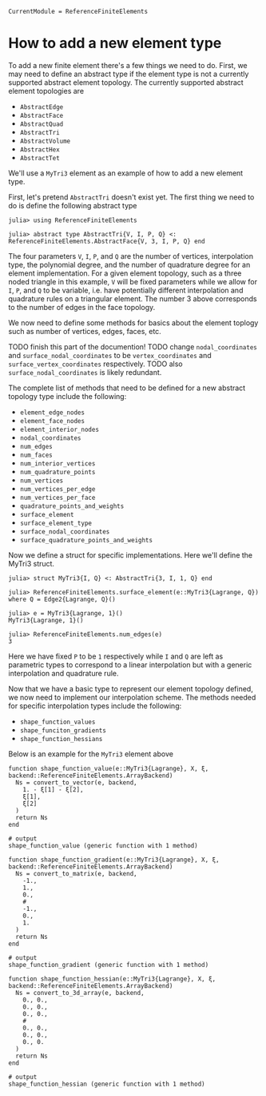 ```@meta
CurrentModule = ReferenceFiniteElements
```

# How to add a new element type
To add a new finite element there's a few things we need to do. First, we may need to define an abstract type if the element type is not a currently supported abstract element topology. The currently supported abstract element topologies are   
- ```AbstractEdge```
- ```AbstractFace```
- ```AbstractQuad```
- ```AbstractTri```
- ```AbstractVolume```
- ```AbstractHex```
- ```AbstractTet```


We'll use a ```MyTri3``` element as an example of how to add a new element type.

First, let's pretend ```AbstractTri``` doesn't exist yet. The first thing we need to do is define the following abstract type

```jldoctest developer_example
julia> using ReferenceFiniteElements

julia> abstract type AbstractTri{V, I, P, Q} <: ReferenceFiniteElements.AbstractFace{V, 3, I, P, Q} end

```
The four parameters ```V```, ```I```, ```P```, and ```Q``` are the number of vertices, interpolation type, the polynomial degree, and the number of quadrature degree for an element implementation. For a given element topology, such as a three noded triangle in this example, ```V``` will be fixed parameters while we allow for ```I```, ```P```, and ```Q``` to be variable, i.e. have potentially different interpolation and quadrature rules on a triangular element. The number 3 above corresponds to the number of edges in the face topology. 

We now need to define some methods for basics about the element toplogy such
as number of vertices, edges, faces, etc.

TODO finish this part of the documention!
TODO change ```nodal_coordinates``` and ```surface_nodal_coordinates``` to be
```vertex_coordinates``` and ```surface_vertex_coordinates``` respectively.
TODO also ```surface_nodal_coordinates``` is likely redundant.

The complete list of methods that need to be defined for a new abstract topology type include the following:
- ```element_edge_nodes```
- ```element_face_nodes```
- ```element_interior_nodes```
- ```nodal_coordinates```
- ```num_edges```
- ```num_faces```
- ```num_interior_vertices```
- ```num_quadrature_points```
- ```num_vertices```
- ```num_vertices_per_edge```
- ```num_vertices_per_face```
- ```quadrature_points_and_weights```
- ```surface_element```
- ```surface_element_type```
- ```surface_nodal_coordinates```
- ```surface_quadrature_points_and_weights```


Now we define a struct for specific implementations. Here we'll define the MyTri3 struct.
```jldoctest developer_example
julia> struct MyTri3{I, Q} <: AbstractTri{3, I, 1, Q} end

julia> ReferenceFiniteElements.surface_element(e::MyTri3{Lagrange, Q}) where Q = Edge2{Lagrange, Q}()

julia> e = MyTri3{Lagrange, 1}()
MyTri3{Lagrange, 1}()

julia> ReferenceFiniteElements.num_edges(e)
3
```
Here we have fixed ```P``` to be ```1``` respectively while ```I``` and ```Q``` are left as parametric types to correspond to a linear interpolation but with a generic interpolation and quadrature rule.

Now that we have a basic type to represent our element topology defined, we now need to 
implement our interpolation scheme. The methods needed for specific interpolation types include the following:
- ```shape_function_values```
- ```shape_funciton_gradients```
- ```shape_function_hessians```

Below is an example for the ```MyTri3``` element above
```jldoctest developer_example
function shape_function_value(e::MyTri3{Lagrange}, X, ξ, backend::ReferenceFiniteElements.ArrayBackend)
  Ns = convert_to_vector(e, backend,
    1. - ξ[1] - ξ[2],
    ξ[1],
    ξ[2]
  )
  return Ns
end

# output
shape_function_value (generic function with 1 method)

```

```jldoctest developer_example
function shape_function_gradient(e::MyTri3{Lagrange}, X, ξ, backend::ReferenceFiniteElements.ArrayBackend)
  Ns = convert_to_matrix(e, backend,
    -1., 
    1., 
    0.,
    #
    -1., 
    0., 
    1.
  )
  return Ns
end

# output
shape_function_gradient (generic function with 1 method)

```

```jldoctest developer_example
function shape_function_hessian(e::MyTri3{Lagrange}, X, ξ, backend::ReferenceFiniteElements.ArrayBackend)
  Ns = convert_to_3d_array(e, backend,
    0., 0.,
    0., 0.,
    0., 0.,
    #
    0., 0.,
    0., 0.,
    0., 0.
  )
  return Ns
end

# output
shape_function_hessian (generic function with 1 method)

```
